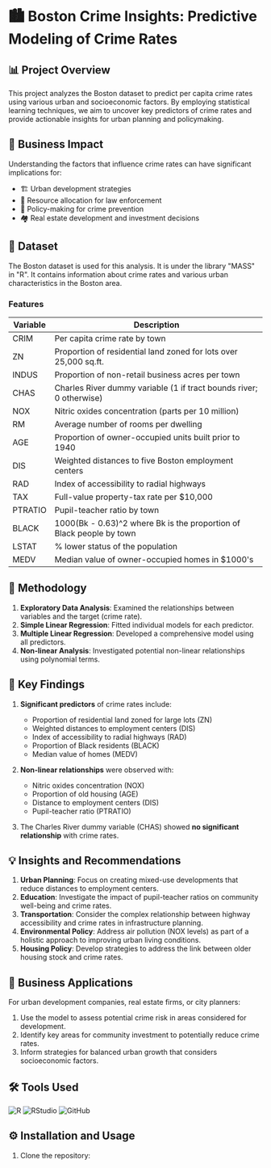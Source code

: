 # 🏙️ Boston Crime Insights: Predictive Modeling of Crime Rates

## 📊 Project Overview

This project analyzes the Boston dataset to predict per capita crime rates using various urban and socioeconomic factors. By employing statistical learning techniques, we aim to uncover key predictors of crime rates and provide actionable insights for urban planning and policymaking.

## 💼 Business Impact

Understanding the factors that influence crime rates can have significant implications for:

- 🏗️ Urban development strategies
- 👮 Resource allocation for law enforcement
- 📜 Policy-making for crime prevention
- 🏘️ Real estate development and investment decisions

## 📂 Dataset

The Boston dataset is used for this analysis. It is under the library "MASS" in "R". It contains information about crime rates and various urban characteristics in the Boston area.

### Features

| Variable | Description |
|----------|-------------|
| CRIM | Per capita crime rate by town |
| ZN | Proportion of residential land zoned for lots over 25,000 sq.ft. |
| INDUS | Proportion of non-retail business acres per town |
| CHAS | Charles River dummy variable (1 if tract bounds river; 0 otherwise) |
| NOX | Nitric oxides concentration (parts per 10 million) |
| RM | Average number of rooms per dwelling |
| AGE | Proportion of owner-occupied units built prior to 1940 |
| DIS | Weighted distances to five Boston employment centers |
| RAD | Index of accessibility to radial highways |
| TAX | Full-value property-tax rate per $10,000 |
| PTRATIO | Pupil-teacher ratio by town |
| BLACK | 1000(Bk - 0.63)^2 where Bk is the proportion of Black people by town |
| LSTAT | % lower status of the population |
| MEDV | Median value of owner-occupied homes in $1000's |

## 🔬 Methodology

1. **Exploratory Data Analysis**: Examined the relationships between variables and the target (crime rate).
2. **Simple Linear Regression**: Fitted individual models for each predictor.
3. **Multiple Linear Regression**: Developed a comprehensive model using all predictors.
4. **Non-linear Analysis**: Investigated potential non-linear relationships using polynomial terms.

## 🔑 Key Findings

1. **Significant predictors** of crime rates include:
    - Proportion of residential land zoned for large lots (ZN)
    - Weighted distances to employment centers (DIS)
    - Index of accessibility to radial highways (RAD)
    - Proportion of Black residents (BLACK)
    - Median value of homes (MEDV)

2. **Non-linear relationships** were observed with:
    - Nitric oxides concentration (NOX)
    - Proportion of old housing (AGE)
    - Distance to employment centers (DIS)
    - Pupil-teacher ratio (PTRATIO)

3. The Charles River dummy variable (CHAS) showed **no significant relationship** with crime rates.

## 💡 Insights and Recommendations

1. **Urban Planning**: Focus on creating mixed-use developments that reduce distances to employment centers.
2. **Education**: Investigate the impact of pupil-teacher ratios on community well-being and crime rates.
3. **Transportation**: Consider the complex relationship between highway accessibility and crime rates in infrastructure planning.
4. **Environmental Policy**: Address air pollution (NOX levels) as part of a holistic approach to improving urban living conditions.
5. **Housing Policy**: Develop strategies to address the link between older housing stock and crime rates.

## 🚀 Business Applications

For urban development companies, real estate firms, or city planners:

1. Use the model to assess potential crime risk in areas considered for development.
2. Identify key areas for community investment to potentially reduce crime rates.
3. Inform strategies for balanced urban growth that considers socioeconomic factors.

## 🛠️ Tools Used

![R](https://img.shields.io/badge/-R-276DC3?style=for-the-badge&logo=r&logoColor=white)
![RStudio](https://img.shields.io/badge/-RStudio-75AADB?style=for-the-badge&logo=RStudio&logoColor=white)
![GitHub](https://img.shields.io/badge/-GitHub-181717?style=for-the-badge&logo=github&logoColor=white)

## ⚙️ Installation and Usage

1. Clone the repository:
